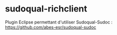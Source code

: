 # sudoqual-richclient
Plugin Eclipse permettant d'utiliser Sudoqual-Sudoc : https://github.com/abes-esr/sudoqual-sudoc
